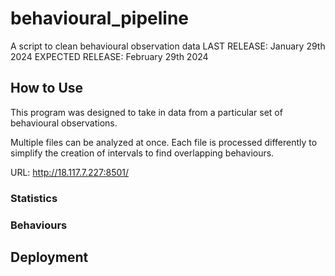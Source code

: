 # behavioural_pipeline
A script to clean behavioural observation data
LAST RELEASE: January 29th 2024
EXPECTED RELEASE: February 29th 2024

## How to Use
This program was designed to take in data from a particular set of behavioural observations.

Multiple files can be analyzed at once. Each file is processed differently to simplify the creation of intervals to find overlapping behaviours.

URL: http://18.117.7.227:8501/

### Statistics

### Behaviours

## Deployment
<!-- TODO: describe how to deploy -->

<!-- maybe pick a license now -->